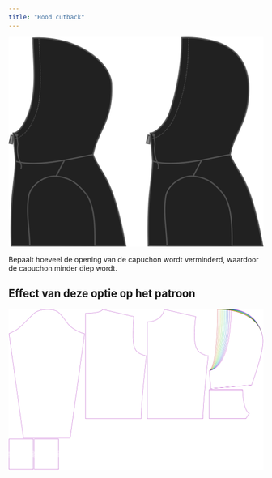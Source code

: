```yaml
---
title: "Hood cutback"
---
```


![Capuchon inkorting](./hoodcutback.svg)

Bepaalt hoeveel de opening van de capuchon wordt verminderd, waardoor de capuchon minder diep wordt.

## Effect van deze optie op het patroon

![Deze afbeelding toont het effect van deze optie door meerdere varianten die een andere waarde hebben voor deze optie te vervangen](huey_hoodcutback_sample.svg "Effect van deze optie op het patroon")
